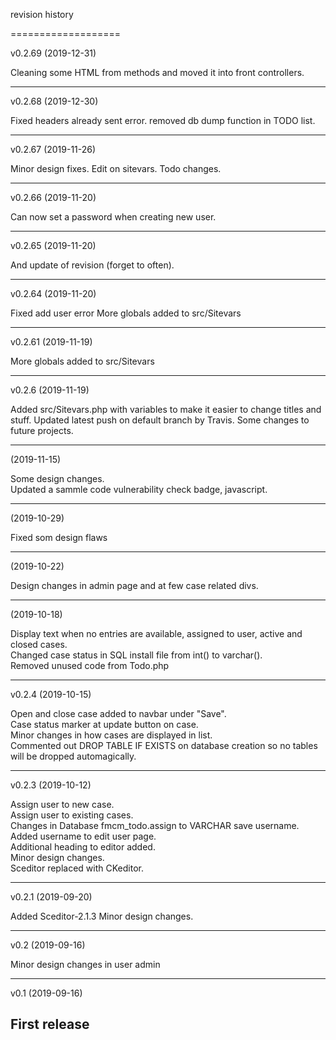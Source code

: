 revision history

===================

v0.2.69 (2019-12-31)

Cleaning some HTML from methods and moved it into front controllers.

------------------
v0.2.68 (2019-12-30)

Fixed headers already sent error.
removed db dump function in TODO list.

------------------
v0.2.67 (2019-11-26)

Minor design fixes.
Edit on sitevars.
Todo changes.

------------------
v0.2.66 (2019-11-20)

Can now set a password when creating new user.

------------------
v0.2.65 (2019-11-20)

And update of revision (forget to often).

------------------

v0.2.64 (2019-11-20)

Fixed add user error
More globals added to src/Sitevars

------------------

v0.2.61 (2019-11-19)

More globals added to src/Sitevars  

------------------

v0.2.6 (2019-11-19)  

Added src/Sitevars.php with variables to make it easier to change titles and stuff.
Updated latest push on default branch by Travis.
Some changes to future projects.

-------------------

(2019-11-15)  

Some design changes.  
Updated a sammle code vulnerability check badge,  javascript.

-------------------


(2019-10-29)  

Fixed som design flaws  

-------------------

(2019-10-22)  

Design changes in admin page and at few case related divs.  

-------------------

(2019-10-18)  

Display text when no entries are available, assigned to user, active and closed cases.  
Changed case status in SQL install file from int() to varchar().  
Removed unused code from Todo.php  

--------------------

v0.2.4 (2019-10-15)  

Open and close case added to navbar under "Save".  
Case status marker at update button on case.  
Minor changes in how cases are displayed in list.  
Commented out DROP TABLE IF EXISTS on database creation so no tables will be dropped automagically.  


-------------------

v0.2.3 (2019-10-12)

Assign user to new case.  
Assign user to existing cases.  
Changes in Database fmcm_todo.assign to VARCHAR save username.  
Added username to edit user page.  
Additional heading to editor added.  
Minor design changes.  
Sceditor replaced with CKeditor.  

-------------------

v0.2.1 (2019-09-20)

Added Sceditor-2.1.3
Minor design changes.

-------------------

v0.2 (2019-09-16)

Minor design changes in user admin

-------------------

v0.1 (2019-09-16)

First release
-------------------
